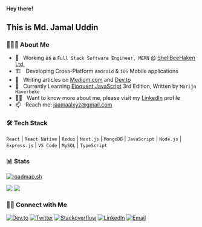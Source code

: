 #### Hey there! 
## This is Md. Jamal Uddin

### 👨🏻‍💻 About Me

- 💼 &nbsp; Working as a `Full Stack Software Engineer, MERN` @ [ShellBeeHaken Ltd.](https://shellbeehaken.com/)
- 🏗️ &nbsp; Developing Cross-Platform `Android` & `iOS` Mobile applications
- 📝 &nbsp; Writing articles on [Medium.com](https://medium.com/@jaamaalxyz) and [Dev.to](https://dev.to/jaamaalxyz)
- 🌱 &nbsp; Currently Learning [Eloquent JavaScript](https://eloquentjavascript.net/) 3rd Edition, Written by `Marijn Haverbeke`
- 👨‍💻 &nbsp; Want to know more about me, please visit my [LinkedIn](https://www.linkedin.com/in/jaamaalxyz/) profile
- 📫 &nbsp; Reach me: jaamaalxyz@gmail.com

### 🛠 Tech Stack

`React` | `React Native` | `Redux` | `Next.js` | `MongoDB` | `JavaScript` | `Node.js` | `Express.js` | `VS Code` | `MySQL` | `TypeScript`

### 📊 Stats

[![roadmap.sh](https://api.roadmap.sh/v1-badge/wide/64b029465f038d81eeaff1bd?variant=dark)](https://roadmap.sh)

[![](https://komarev.com/ghpvc/?username=jaamaalxyz&color=blue&label=Profile%20Views)](https://github.com/jaamaalxyz/jaamaalxyz)
[![](https://img.shields.io/github/followers/jaamaalxyz?label=GitHub%20Followers)](https://github.com/jaamaalxyz)

### 🤝🏻 Connect with Me

<p>
<a href="https://dev.to/jaamaalxyz"><img alt="Dev.to" src="https://img.shields.io/badge/Dev.to-gray?style=flat-square&logo=dev-to"></a>
<a href="https://twitter.com/jaamaalxyz" target="blank"><img alt="Twitter" src="https://img.shields.io/badge/twitter-gray?style=flat-square&logo=twitter"/></a>  
<a href="https://stackoverflow.com/users/6542943/md-jamal-uddin"><img alt="Stackoverflow" src="https://img.shields.io/badge/Stackoverflow-gray?style=flat-square&logo=stackoverflow"></a>
<a href="https://www.linkedin.com/in/jaamaalxyz/"><img alt="LinkedIn" src="https://img.shields.io/badge/LinkedIn-gray?style=flat-square&logo=linkedin"></a>
<a href="mailto:jaamaalxyz@gmail.com"><img alt="Email" src="https://img.shields.io/badge/Email-jaamaalxyz@gmail.com-blue?style=flat-square&logo=gmail"></a>
</p>
